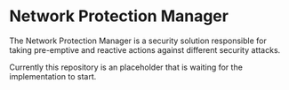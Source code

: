 # Network Protection Manager
The Network Protection Manager is a security solution responsible for taking pre-emptive and reactive actions against different security attacks.



Currently this repository is an placeholder that is waiting for the implementation to start.
